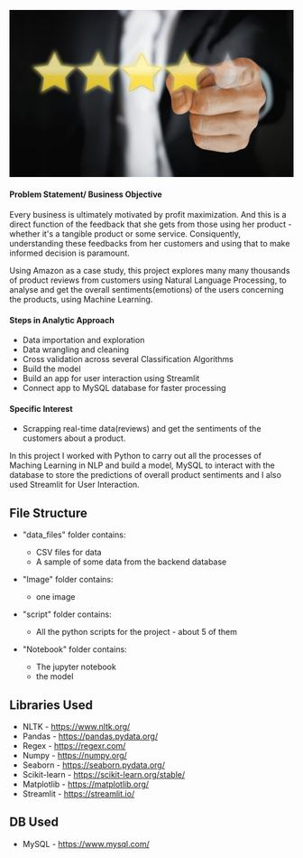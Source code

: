 

![](https://github.com/myhaijay/Product-Sentiment-Analysis-Project/blob/main/Images/product_review.jpg)
#### Problem Statement/ Business Objective
Every business is ultimately motivated by profit maximization. And this is a direct function of the feedback that she gets from those using her product - whether it's a tangible product or some service.
Consiquently, understanding these feedbacks from her customers and using that to make informed decision is paramount. 

Using Amazon as a case study, this project explores many many thousands of product reviews from customers using Natural Language Processing, to analyse and get the overall sentiments(emotions) of the users concerning the products, using Machine Learning.


#### Steps in Analytic Approach
* Data importation and exploration
* Data wrangling and cleaning
* Cross validation across several Classification Algorithms
* Build the model
* Build an app for user interaction using Streamlit
* Connect app to MySQL database for faster processing

#### Specific Interest
* Scrapping real-time data(reviews) and get the sentiments of the customers about a product.


In this project I worked with Python to carry out all the processes of Maching Learning in NLP and build a model,
MySQL to interact with the database to store the predictions of overall product sentiments and I also used Streamlit for User Interaction.

## File Structure
* "data_files" folder contains:
  * CSV files for data
  * A sample of some data from the backend database


* "Image" folder contains:
  * one image 


* "script" folder contains:
  * All the python scripts for the project - about 5 of them


* "Notebook" folder contains:
  * The jupyter notebook 
  * the model



## Libraries Used
  * NLTK - https://www.nltk.org/
  * Pandas - https://pandas.pydata.org/
  * Regex - https://regexr.com/
  * Numpy - https://numpy.org/
  * Seaborn - https://seaborn.pydata.org/
  * Scikit-learn - https://scikit-learn.org/stable/
  * Matplotlib - https://matplotlib.org/
  * Streamlit - https://streamlit.io/

## DB Used
  * MySQL - https://www.mysql.com/

